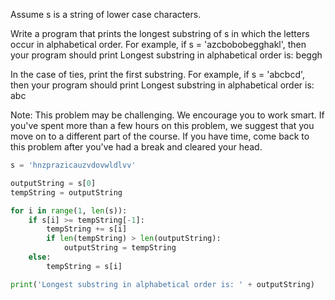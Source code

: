 Assume s is a string of lower case characters.

Write a program that prints the longest substring of s in which the letters occur in alphabetical order.
For example, if s = 'azcbobobegghakl', then your program should print
Longest substring in alphabetical order is: beggh

In the case of ties, print the first substring. For example, if s = 'abcbcd', then your program should print
Longest substring in alphabetical order is: abc

Note: This problem may be challenging. We encourage you to work smart. If you've spent more than a few hours on this problem, we suggest that you move on to a different part of the course. If you have time, come back to this problem after you've had a break and cleared your head.

```python
s = 'hnzprazicauzvdovwldlvv'

outputString = s[0]
tempString = outputString

for i in range(1, len(s)):
    if s[i] >= tempString[-1]:
        tempString += s[i]
        if len(tempString) > len(outputString):
            outputString = tempString
    else:
        tempString = s[i]

print('Longest substring in alphabetical order is: ' + outputString)
```
